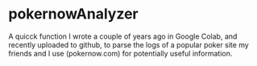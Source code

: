# pokernowAnalyzer

A quicck function  I wrote a couple of years ago in Google Colab, and recently uploaded to github, to parse the logs of a popular poker site my friends and I  use (pokernow.com) for potentially useful information. 
